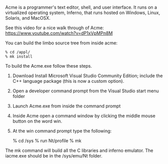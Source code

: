 Acme is a programmer's text editor, shell, and user interface. It runs on a virtualized operating system, Inferno, that runs hosted on Windows, Linux, Solaris, and MacOSX.

See this video for a nice walk through of Acme: https://www.youtube.com/watch?v=dP1xVpMPn8M

You can build the limbo source tree from inside acme: 

	% cd /appl/ 
	% mk install

To build the Acme.exe follow these steps.

1. Download Install Microsoft Visual Studio Community Edition; include the C++ language package (this is now a custom option).
2. Open a developer command prompt from the Visual Studio start menu folder
3. Launch Acme.exe from inside the command prompt
4. Inside Acme open a command window by clicking the middle mouse button on the word win.
5. At the win command prompt type the following:



	% cd /sys
	% run Nt/profile
	% mk

The mk command will build all the C libraries and inferno emulator. The iacme.exe should be in the /sys/emu/Nt folder.

